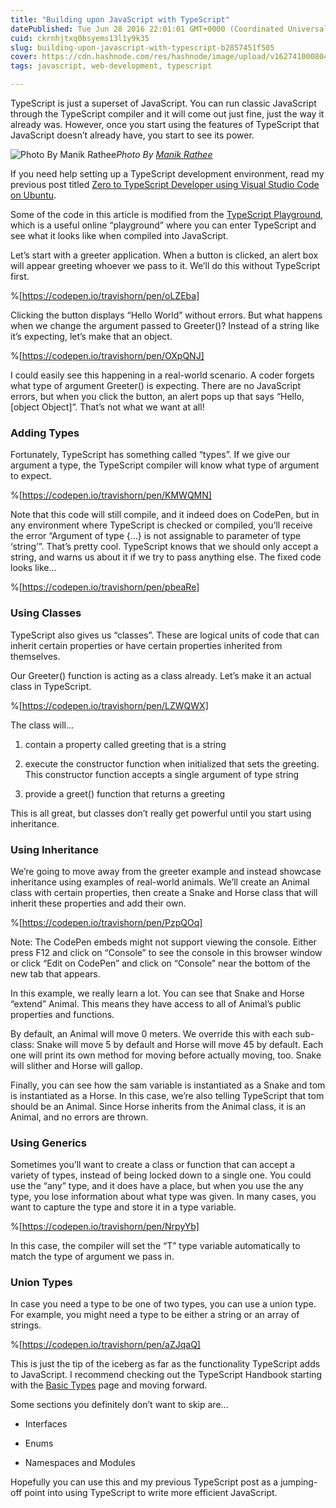 ```yaml
---
title: "Building upon JavaScript with TypeScript"
datePublished: Tue Jun 28 2016 22:01:01 GMT+0000 (Coordinated Universal Time)
cuid: ckrnhjtxq0bsyems13l1y9k35
slug: building-upon-javascript-with-typescript-b2857451f505
cover: https://cdn.hashnode.com/res/hashnode/image/upload/v1627410008043/Tlm-xSDuP.jpeg
tags: javascript, web-development, typescript

---
```



TypeScript is just a superset of JavaScript. You can run classic JavaScript through the TypeScript compiler and it will come out just fine, just the way it already was. However, once you start using the features of TypeScript that JavaScript doesn’t already have, you start to see its power.

![Photo By [Manik Rathee](https://cdn.hashnode.com/res/hashnode/image/upload/v1627410005742/V8MoipvJl.html)](https://cdn-images-1.medium.com/max/4930/1*YWjOO31sjYKsqIwbbX5VBw.jpeg)*Photo By [Manik Rathee](https://unsplash.com/@manikrathee)*

If you need help setting up a TypeScript development environment, read my previous post titled [Zero to TypeScript Developer using Visual Studio Code on Ubuntu](https://travishorn.com/zero-to-typescript-developer-using-visual-studio-code-on-ubuntu-18ee721136f9#.g9ueg4opk).

Some of the code in this article is modified from the [TypeScript Playground](https://www.typescriptlang.org/play/index.html), which is a useful online “playground” where you can enter TypeScript and see what it looks like when compiled into JavaScript.

Let’s start with a greeter application. When a button is clicked, an alert box will appear greeting whoever we pass to it. We’ll do this without TypeScript first.

%[https://codepen.io/travishorn/pen/oLZEba]

Clicking the button displays “Hello World” without errors. But what happens when we change the argument passed to Greeter()? Instead of a string like it’s expecting, let’s make that an object.

%[https://codepen.io/travishorn/pen/OXpQNJ]

I could easily see this happening in a real-world scenario. A coder forgets what type of argument Greeter() is expecting. There are no JavaScript errors, but when you click the button, an alert pops up that says “Hello, [object Object]”. That’s not what we want at all!

### Adding Types

Fortunately, TypeScript has something called “types”. If we give our argument a type, the TypeScript compiler will know what type of argument to expect.

%[https://codepen.io/travishorn/pen/KMWQMN]

Note that this code will still compile, and it indeed does on CodePen, but in any environment where TypeScript is checked or compiled, you’ll receive the error “Argument of type {…} is not assignable to parameter of type ‘string’”. That’s pretty cool. TypeScript knows that we should only accept a string, and warns us about it if we try to pass anything else. The fixed code looks like…

%[https://codepen.io/travishorn/pen/pbeaRe]

### Using Classes

TypeScript also gives us “classes”. These are logical units of code that can inherit certain properties or have certain properties inherited from themselves.

Our Greeter() function is acting as a class already. Let’s make it an actual class in TypeScript.

%[https://codepen.io/travishorn/pen/LZWQWX]

The class will…

1. contain a property called greeting that is a string

1. execute the constructor function when initialized that sets the greeting. This constructor function accepts a single argument of type string

1. provide a greet() function that returns a greeting

This is all great, but classes don’t really get powerful until you start using inheritance.

### Using Inheritance

We’re going to move away from the greeter example and instead showcase inheritance using examples of real-world animals. We’ll create an Animal class with certain properties, then create a Snake and Horse class that will inherit these properties and add their own.

%[https://codepen.io/travishorn/pen/PzpQOq]

Note: The CodePen embeds might not support viewing the console. Either press F12 and click on “Console” to see the console in this browser window or click “Edit on CodePen” and click on “Console” near the bottom of the new tab that appears.

In this example, we really learn a lot. You can see that Snake and Horse “extend” Animal. This means they have access to all of Animal’s public properties and functions.

By default, an Animal will move 0 meters. We override this with each sub-class: Snake will move 5 by default and Horse will move 45 by default. Each one will print its own method for moving before actually moving, too. Snake will slither and Horse will gallop.

Finally, you can see how the sam variable is instantiated as a Snake and tom is instantiated as a Horse. In this case, we’re also telling TypeScript that tom should be an Animal. Since Horse inherits from the Animal class, it is an Animal, and no errors are thrown.

### Using Generics

Sometimes you’ll want to create a class or function that can accept a variety of types, instead of being locked down to a single one. You could use the “any” type, and it does have a place, but when you use the any type, you lose information about what type was given. In many cases, you want to capture the type and store it in a type variable.

%[https://codepen.io/travishorn/pen/NrpyYb]

In this case, the compiler will set the “T” type variable automatically to match the type of argument we pass in.

### Union Types

In case you need a type to be one of two types, you can use a union type. For example, you might need a type to be either a string or an array of strings.

%[https://codepen.io/travishorn/pen/aZJqaQ]

This is just the tip of the iceberg as far as the functionality TypeScript adds to JavaScript. I recommend checking out the TypeScript Handbook starting with the [Basic Types](https://www.typescriptlang.org/docs/handbook/basic-types.html) page and moving forward.

Some sections you definitely don’t want to skip are…

* Interfaces

* Enums

* Namespaces and Modules

Hopefully you can use this and my previous TypeScript post as a jumping-off point into using TypeScript to write more efficient JavaScript.